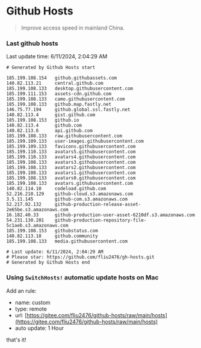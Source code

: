 # Github Hosts

> Improve access speed in mainland China.

### Last github hosts

Last update time: 6/11/2024, 2:04:29 AM

```base
# Generated by Github Hosts start 

185.199.108.154   github.githubassets.com
140.82.113.21     central.github.com
185.199.108.133   desktop.githubusercontent.com
185.199.111.153   assets-cdn.github.com
185.199.108.133   camo.githubusercontent.com
185.199.108.133   github.map.fastly.net
146.75.77.194     github.global.ssl.fastly.net
140.82.113.4      gist.github.com
185.199.108.153   github.io
140.82.113.4      github.com
140.82.113.6      api.github.com
185.199.108.133   raw.githubusercontent.com
185.199.109.133   user-images.githubusercontent.com
185.199.109.133   favicons.githubusercontent.com
185.199.110.133   avatars5.githubusercontent.com
185.199.110.133   avatars4.githubusercontent.com
185.199.108.133   avatars3.githubusercontent.com
185.199.108.133   avatars2.githubusercontent.com
185.199.108.133   avatars1.githubusercontent.com
185.199.108.133   avatars0.githubusercontent.com
185.199.108.133   avatars.githubusercontent.com
140.82.114.10     codeload.github.com
52.216.210.129    github-cloud.s3.amazonaws.com
3.5.11.145        github-com.s3.amazonaws.com
52.217.92.132     github-production-release-asset-2e65be.s3.amazonaws.com
16.182.40.33      github-production-user-asset-6210df.s3.amazonaws.com
54.231.130.201    github-production-repository-file-5c1aeb.s3.amazonaws.com
185.199.108.153   githubstatus.com
140.82.113.18     github.community
185.199.108.133   media.githubusercontent.com

# Last update: 6/11/2024, 2:04:29 AM
# Please star: https://github.com/fliu2476/gh-hosts.git
# Generated by Github Hosts end
```

### Using `SwitchHosts!` automatic update hosts on Mac
Add an rule:
- name: custom
- type: remote
- url: [https://gitee.com/fliu2476/github-hosts/raw/main/hosts](https://gitee.com/fliu2476/github-hosts/raw/main/hosts)
- auto update: 1 Hour

that's it!

